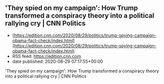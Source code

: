 ## 'They spied on my campaign': How Trump transformed a conspiracy theory into a political rallying cry | CNN Politics
 - [https://edition.cnn.com/2020/08/29/politics/trump-spying-campaign-obama-fact-check/index.html](https://edition.cnn.com/2020/08/29/politics/trump-spying-campaign-obama-fact-check/index.html)
 - RSS feed: https://edition.cnn.com
 - date published: 2020-08-29 07:17:55+00:00

'They spied on my campaign': How Trump transformed a conspiracy theory into a political rallying cry | CNN Politics


